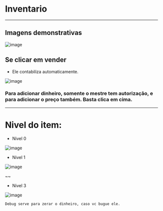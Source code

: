 # Inventario
-----------------
## Imagens demonstrativas

![image](https://user-images.githubusercontent.com/87247824/206732685-d6b0d019-e093-4958-b028-9ecb2d93b344.png)

## Se clicar em vender

* Ele contabiliza automaticamente.

![image](https://user-images.githubusercontent.com/87247824/206732765-fdf0033e-8866-4ed6-87eb-e2cd99370ede.png)

### Para adicionar dinheiro, somente o mestre tem autorização, e para adicionar o preço também. Basta clica em cima.
---------------------------------
# Nivel do item:

* Nivel 0

![image](https://user-images.githubusercontent.com/87247824/206734228-69b375e1-790f-4aaf-a7f1-5287d8d42cf7.png)

* Nivel 1

![image](https://user-images.githubusercontent.com/87247824/206734390-7856476a-04fe-463f-b4ce-a5e0b5e0352c.png)

~~

* Nivel 3

![image](https://user-images.githubusercontent.com/87247824/206735109-80f57b6d-daf9-4cc9-a43f-603adeec8a93.png)

`Debug serve para zerar o dinheiro, caso vc bugue ele.`
